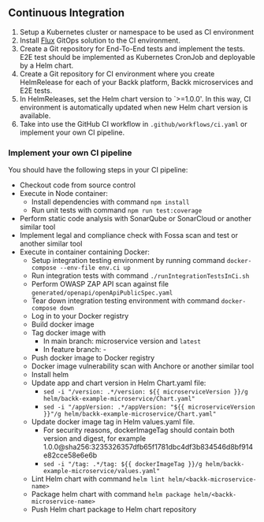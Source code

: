 ## Continuous Integration

1. Setup a Kubernetes cluster or namespace to be used as CI environment
2. Install [Flux](https://fluxcd.io/) GitOps solution to the CI environment.
3. Create a Git repository for End-To-End tests and implement the tests. E2E test should be implemented as Kubernetes CronJob and deployable by a Helm chart.
4. Create a Git repository for CI environment where you create HelmRelease for each of your Backk platform, Backk microservices and E2E tests. 
5. In HelmReleases, set the Helm chart version to `>=1.0.0'. In this way, CI environment is automatically updated when new Helm chart version is available. 
6. Take into use the GitHub CI workflow in `.github/workflows/ci.yaml` or implement your own CI pipeline.

### Implement your own CI pipeline

You should have the following steps in your CI pipeline:
- Checkout code from source control
- Execute in Node container:
  - Install dependencies with command `npm install`
  - Run unit tests with command `npm run test:coverage`
- Perform static code analysis with SonarQube or SonarCloud or another similar tool
- Implement legal and compliance check with Fossa scan and test or another similar tool
- Execute in container containing Docker:
  - Setup integration testing environment by running command `docker-compose --env-file env.ci up`
  - Run integration tests with command `./runIntegrationTestsInCi.sh`
  - Perform OWASP ZAP API scan against file `generated/openapi/openApiPublicSpec.yaml`
  - Tear down integration testing environment with command `docker-compose down`
  - Log in to your Docker registry
  - Build docker image
  - Tag docker image with 
    - In main branch: microservice version and `latest`
    - In feature branch: <Build number>-<Git commit hash>
  - Push docker image to Docker registry
  - Docker image vulnerability scan with Anchore or another similar tool
  - Install helm
  - Update app and chart version in Helm Chart.yaml file:
    - `sed -i "/version: .*/version: ${{ microserviceVersion }}/g helm/backk-example-microservice/Chart.yaml"`
    - `sed -i "/appVersion: .*/appVersion: "${{ microserviceVersion }}"/g helm/backk-example-microservice/Chart.yaml"`
  - Update docker image tag in Helm values.yaml file.
    - For security reasons, dockerImageTag should contain both version and digest, for example 1.0.0@sha256:3235326357dfb65f1781dbc4df3b834546d8bf914e82cce58e6e6b
    - `sed -i "/tag: .*/tag: ${{ dockerImageTag }}/g helm/backk-example-microservice/values.yaml"`
  - Lint Helm chart with command `helm lint helm/<backk-microservice-name>`
  - Package helm chart with command `helm package helm/<backk-microservice-name>`
  - Push Helm chart package to Helm chart repository
